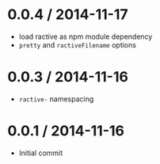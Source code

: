 0.0.4 / 2014-11-17
==================

* load ractive as npm module dependency
* `pretty` and `ractiveFilename` options

0.0.3 / 2014-11-16
==================

* `ractive-` namespacing

0.0.1 / 2014-11-16
==================

* Initial commit
